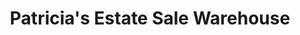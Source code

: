 ---
title: "Patricia's Estate Sale Warehouse"
url: /hawthorne/patricias-estate-sale-warehouse/
shop: antiques
---